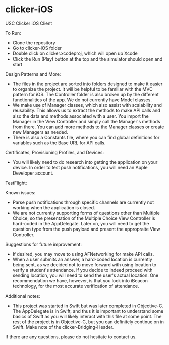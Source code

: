# clicker-iOS
USC Clicker iOS Client

To Run:
- Clone the repository
- Go to clicker-iOS folder
- Double click on clicker.xcodeproj, which will open up Xcode
- Click the Run (Play) button at the top and the simulator should open and start

Design Patterns and More:
- The files in the project are sorted into folders designed to make it easier to organize the project. It will be helpful to be familiar with the MVC pattern for iOS. The Controller folder is also broken up by the different functionalities of the app. We do not currently have Model classes.
- We make use of Manager classes, which also assist with scalability and reusability. This allows us to extract the methods to make API calls and also the data and methods associated with a user. You import the Manager in the View Controller and simply call the Manager's methods from there. You can add more methods to the Manager classes or create new Managers as needed.
- There is also a Constants file, where you can find global definitions for variables such as the Base URL for API calls.

Certificates, Provisioning Profiles, and Devices:
- You will likely need to do research into getting the application on your device. In order to test push notifications, you will need an Apple Developer account.

TestFlight:

Known issues:
- Parse push notifications through specific channels are currently not working when the application is closed.
- We are not currently supporting forms of questions other than Multiple Choice, so the presentation of the Multiple Choice View Controller is hard-coded in the AppDelegate. Later on, you will need to get the question type from the push payload and present the appropraite View Controller.

Suggestions for future improvement:
- If desired, you may move to using AFNetworking for make API calls.
- When a user submits an answer, a hard-coded location is currently being sent, as we decided not to move forward with using location to verify a student's attendance. If you decide to indeed proceed with sending location, you will need to send the user's actual location. One recommendation we have, however, is that you look into iBeacon technology, for the most accurate verification of attendance.

Additional notes:
- This project was started in Swift but was later completed in Objective-C. The AppDelegate is in Swift, and thus it is important to understand some basics of Swift as you will likely interact with this file at some point. The rest of the project is in Objective-C, but you can definitely continue on in Swift. Make note of the clicker-Bridging-Header.

If there are any questions, please do not hesitate to contact us. 




